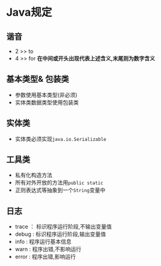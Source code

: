 # Java规定
## 谐音
- 2  >> to
- 4 >> for
**在中间或开头出现代表上述含义,末尾则为数字含义**
## 基本类型& 包装类
- 参数使用基本类型(非必须)
- 实体类数据类型使用包装类

## 实体类
- 实体类必须实现`java.io.Serializable` 


## 工具类
- 私有化构造方法
- 所有对外开放的方法用`public static `
- 正则表达式等抽象到一个`String`变量中

## 日志
- trace  ： 标识程序运行阶段,不输出变量值
- debug  :  标识程序运行阶段,输出变量值
- info   :  程序运行基本信息
- warn   :  程序出错,不影响运行
- error  :  程序出错,影响运行